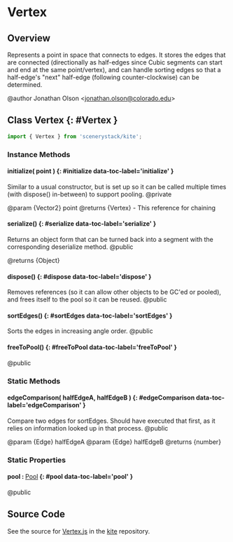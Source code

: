 # Vertex

## Overview

Represents a point in space that connects to edges. It stores the edges that are connected (directionally as
half-edges since Cubic segments can start and end at the same point/vertex), and can handle sorting edges so that
a half-edge's "next" half-edge (following counter-clockwise) can be determined.

@author Jonathan Olson &lt;jonathan.olson@colorado.edu&gt;

## Class Vertex {: #Vertex }


```js
import { Vertex } from 'scenerystack/kite';
```
### Instance Methods

#### initialize( point ) {: #initialize data-toc-label='initialize' }

Similar to a usual constructor, but is set up so it can be called multiple times (with dispose() in-between) to
support pooling.
@private

@param {Vector2} point
@returns {Vertex} - This reference for chaining

#### serialize() {: #serialize data-toc-label='serialize' }

Returns an object form that can be turned back into a segment with the corresponding deserialize method.
@public

@returns {Object}

#### dispose() {: #dispose data-toc-label='dispose' }

Removes references (so it can allow other objects to be GC'ed or pooled), and frees itself to the pool so it
can be reused.
@public

#### sortEdges() {: #sortEdges data-toc-label='sortEdges' }

Sorts the edges in increasing angle order.
@public

#### freeToPool() {: #freeToPool data-toc-label='freeToPool' }

@public

### Static Methods

#### edgeComparison( halfEdgeA, halfEdgeB ) {: #edgeComparison data-toc-label='edgeComparison' }

Compare two edges for sortEdges. Should have executed that first, as it relies on information looked up in that
process.
@public

@param {Edge} halfEdgeA
@param {Edge} halfEdgeB
@returns {number}

### Static Properties

#### pool : <span style="font-weight: 400;">[Pool](../phet-core/Pool.md)</span> {: #pool data-toc-label='pool' }

@public



## Source Code

See the source for [Vertex.js](https://github.com/phetsims/kite/blob/main/js/ops/Vertex.js) in the [kite](https://github.com/phetsims/kite) repository.
